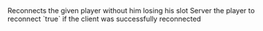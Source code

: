<function name="Reconnect" parent="HolyLib" type="libraryfunc">
	<description>
		Reconnects the given player without him losing his slot
	</description>
	<realm>Server</realm>
	<args>
		<arg name="ply" type="Player">the player to reconnect</arg>
	</args>
	<rets>
		<ret name="success" type="boolean">`true` if the client was successfully reconnected</ret>
	</rets>
</function>